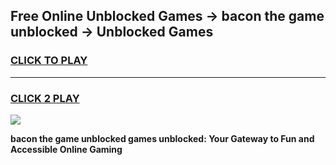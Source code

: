 
## Free Online Unblocked Games → bacon the game unblocked → Unblocked Games
<h3>
<a href="https://premium.freeplayer.one?title=bacon_the_game_unblocked&ref=21F">CLICK TO PLAY</a></h3>
<hr>

<h3>
<a href="https://premium.freeplayer.one?title=bacon_the_game_unblocked&ref=21F">CLICK 2 PLAY</a>
  
</h3>

<a href="https://premium.freeplayer.one?title=bacon_the_game_unblocked&ref=21F/"><img src="https://clearcache.store/games.png"></a>


**bacon the game unblocked games unblocked: Your Gateway to Fun and Accessible Online Gaming**
